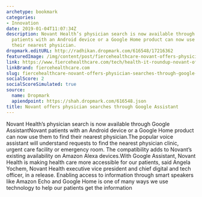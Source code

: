 ```yaml
---
archetype: bookmark
categories:
- Innovation
date: 2019-01-04T11:07:34Z
description: Novant Health’s physician search is now available through Google AssistantNovant
  patients with an Android device or a Google Home product can now use them to find
  their nearest physician.
dropmark.editURL: http://radhikan.dropmark.com/616548/17216362
featuredImage: /img/content/post/fiercehealthcare-novant-offers-physician-searches-through-google-assistant.JPG
link: https://www.fiercehealthcare.com/tech/health-it-roundup-novant-offers-physician-searches-through-google-assistant-smart-healthcare
linkBrand: fiercehealthcare.com
slug: fiercehealthcare-novant-offers-physician-searches-through-google-assistant
socialScore: 2
socialScoreSimulated: true
source:
  name: Dropmark
  apiendpoint: https://shah.dropmark.com/616548.json
title: Novant offers physician searches through Google Assistant
---
```

Novant Health’s physician search is now available through Google AssistantNovant patients with an Android device or a Google Home product can now use them to find their nearest physician.The popular voice assistant will understand requests to find the nearest physician clinic, urgent care facility or emergency room. The compatibility adds to Novant’s existing availability on Amazon Alexa devices.With Google Assistant, Novant Health is making health care more accessible for our patients, said Angela Yochem, Novant Health executive vice president and chief digital and tech officer, in a release. Enabling access to information through smart speakers like Amazon Echo and Google Home is one of many ways we use technology to help our patients get the information

